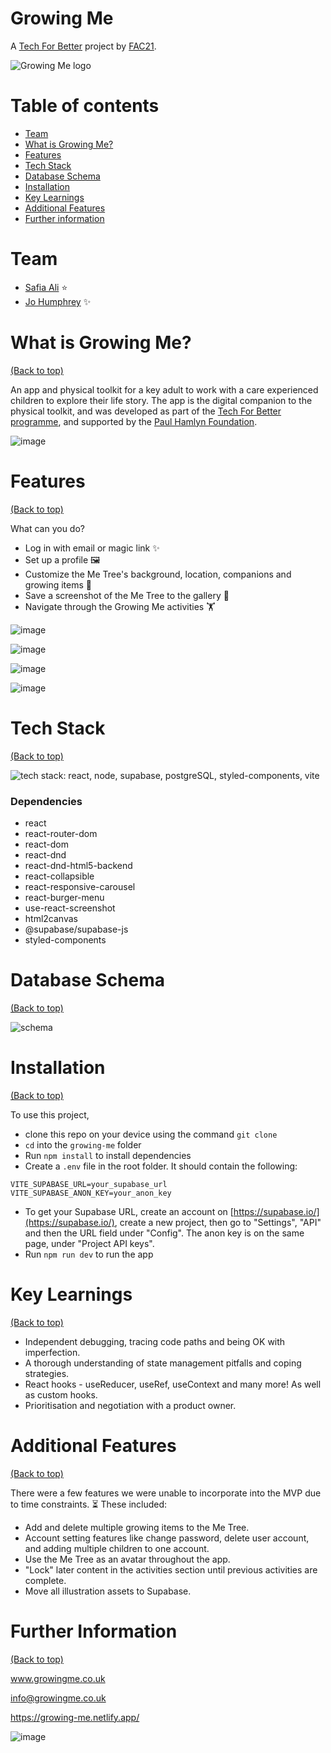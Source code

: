 # Growing Me

A [Tech For Better](https://www.foundersandcoders.com/tech-for-better/) project by [FAC21](https://www.github.com/fac21).

![Growing Me logo](/public/assets/Logo.svg)

# Table of contents

- [Team](#team)
- [What is Growing Me?](#what-is-growing-me)
- [Features](#features)
- [Tech Stack](#tech-stack)
- [Database Schema](#database-schema)
- [Installation](#installation)
- [Key Learnings](#key-learnings)
- [Additional Features](#additional-features)
- [Further information](#further-information)

# Team

- [Safia Ali](https://github.com/fi-ya) :star:
- [Jo Humphrey](https://github.com/jamdelion) :sparkles:

# What is Growing Me?

[(Back to top)](#table-of-contents)

An app and physical toolkit for a key adult to work with a care experienced children to explore their life story. The app is the digital companion to the physical toolkit, and was developed as part of the [Tech For Better programme](https://www.foundersandcoders.com/tech-for-better/), and supported by the [Paul Hamlyn Foundation](https://www.phf.org.uk/).

![image](https://user-images.githubusercontent.com/31373245/129632137-ad80b915-014b-4520-86a3-219f69670474.png)

# Features

[(Back to top)](#table-of-contents)

What can you do?

- Log in with email or magic link ✨
- Set up a profile 🖼️
- Customize the Me Tree's background, location, companions and growing items 🍎
- Save a screenshot of the Me Tree to the gallery 📸
- Navigate through the Growing Me activities 🏋️

![image](https://user-images.githubusercontent.com/31373245/129631666-7f606664-eee2-4903-9cfc-3cd4c814a060.png)

![image](https://user-images.githubusercontent.com/31373245/129631752-5571b168-97c4-45db-ac20-80b9987e740f.png)

![image](https://user-images.githubusercontent.com/31373245/129631860-613b49c2-9445-4074-b8d9-5436e69ff913.png)

![image](https://user-images.githubusercontent.com/31373245/129632014-74e2aca8-28c4-4e5f-9e11-e527c8a8e0d9.png)

# Tech Stack

[(Back to top)](#table-of-contents)

![tech stack: react, node, supabase, postgreSQL, styled-components, vite](https://user-images.githubusercontent.com/31373245/128341773-be90b999-1fd9-4a62-ab7f-02313c29fc6b.png)

### Dependencies

- react
- react-router-dom
- react-dom
- react-dnd
- react-dnd-html5-backend
- react-collapsible
- react-responsive-carousel
- react-burger-menu
- use-react-screenshot
- html2canvas
- @supabase/supabase-js
- styled-components

# Database Schema

[(Back to top)](#table-of-contents)

![schema](https://user-images.githubusercontent.com/31373245/129630367-6fbe1b6d-ff28-41bc-bc39-ee4b56ab4267.png)

# Installation

[(Back to top)](#table-of-contents)

To use this project,

- clone this repo on your device using the command `git clone`
- `cd` into the `growing-me` folder
- Run `npm install` to install dependencies
- Create a `.env` file in the root folder. It should contain the following:

```
VITE_SUPABASE_URL=your_supabase_url
VITE_SUPABASE_ANON_KEY=your_anon_key
```

- To get your Supabase URL, create an account on [https://supabase.io/](https://supabase.io/), create a new project, then go to "Settings", "API" and then the URL field under "Config". The anon key is on the same page, under "Project API keys".
- Run `npm run dev` to run the app

# Key Learnings

[(Back to top)](#table-of-contents)

- Independent debugging, tracing code paths and being OK with imperfection.
- A thorough understanding of state management pitfalls and coping strategies.
- React hooks - useReducer, useRef, useContext and many more! As well as custom hooks.
- Prioritisation and negotiation with a product owner.

# Additional Features

[(Back to top)](#table-of-contents)

There were a few features we were unable to incorporate into the MVP due to time constraints. ⏳ These included:

- Add and delete multiple growing items to the Me Tree.
- Account setting features like change password, delete user account, and adding multiple children to one account.
- Use the Me Tree as an avatar throughout the app.
- "Lock" later content in the activities section until previous activities are complete.
- Move all illustration assets to Supabase.

# Further Information

[(Back to top)](#table-of-contents)

www.growingme.co.uk

info@growingme.co.uk

https://growing-me.netlify.app/

<!-- ![Footer](https://github.com/navendu-pottekkat/awesome-readme/blob/master/fooooooter.png) -->

![image](https://user-images.githubusercontent.com/31373245/129634034-107d162f-7853-423a-b769-1912d25555dc.png)
